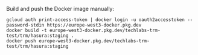 Build and push the Docker image manually:

```
gcloud auth print-access-token | docker login -u oauth2accesstoken --password-stdin https://europe-west3-docker.pkg.dev
docker build -t europe-west3-docker.pkg.dev/techlabs-trm-test/trm/hasura:staging .
docker push europe-west3-docker.pkg.dev/techlabs-trm-test/trm/hasura:staging
```
